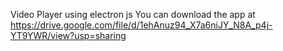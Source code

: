 Video Player using electron js
You can download the app at https://drive.google.com/file/d/1ehAnuz94_X7a6niJY_N8A_p4j-YT9YWR/view?usp=sharing
